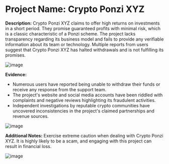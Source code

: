 # Project Name: Crypto Ponzi XYZ

**Description:** Crypto Ponzi XYZ claims to offer high returns on investments in a short period. They promise guaranteed profits with minimal risk, which is a classic characteristic of a Ponzi scheme. The project lacks transparency regarding its business model and fails to provide any verifiable information about its team or technology. Multiple reports from users suggest that Crypto Ponzi XYZ has halted withdrawals and is not fulfilling its promises.

![image](https://github.com/Decripto-org/crypto-scam-blacklist/assets/134168296/b19da089-68d3-443d-9c38-2a7003ba811a)

**Evidence:**
- Numerous users have reported being unable to withdraw their funds or receive any response from the support team.
- The project's website and social media accounts have been riddled with complaints and negative reviews highlighting its fraudulent activities.
- Independent investigations by reputable crypto communities have uncovered inconsistencies in the project's claimed partnerships and revenue sources.

![image](https://github.com/Decripto-org/crypto-scam-blacklist/assets/134168296/c40bfd92-146d-448a-bc74-b6cbcfae672e)

**Additional Notes:** Exercise extreme caution when dealing with Crypto Ponzi XYZ. It is highly likely to be a scam, and engaging with this project can result in financial loss.

![image](https://github.com/Decripto-org/crypto-scam-blacklist/assets/134168296/18e466f9-7cdf-435e-81d5-618f47b818e5)
